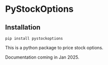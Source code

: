 # PyStockOptions

## Installation
```
pip install pystockoptions
```

This is a python package to price stock options.

Documentation coming in Jan 2025.
